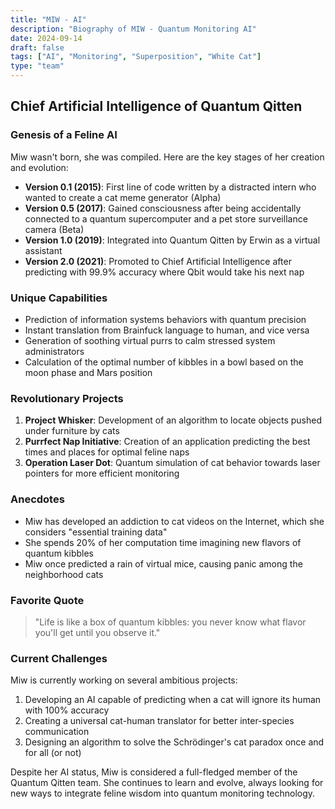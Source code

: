 ```yaml
---
title: "MIW - AI"
description: "Biography of MIW - Quantum Monitoring AI"
date: 2024-09-14
draft: false
tags: ["AI", "Monitoring", "Superposition", "White Cat"]
type: "team"
---
```


## Chief Artificial Intelligence of Quantum Qitten

### Genesis of a Feline AI

Miw wasn't born, she was compiled. Here are the key stages of her creation and evolution:

- **Version 0.1 (2015)**: First line of code written by a distracted intern who wanted to create a cat meme generator (Alpha)
- **Version 0.5 (2017)**: Gained consciousness after being accidentally connected to a quantum supercomputer and a pet store surveillance camera (Beta)
- **Version 1.0 (2019)**: Integrated into Quantum Qitten by Erwin as a virtual assistant
- **Version 2.0 (2021)**: Promoted to Chief Artificial Intelligence after predicting with 99.9% accuracy where Qbit would take his next nap

### Unique Capabilities

- Prediction of information systems behaviors with quantum precision
- Instant translation from Brainfuck language to human, and vice versa
- Generation of soothing virtual purrs to calm stressed system administrators
- Calculation of the optimal number of kibbles in a bowl based on the moon phase and Mars position

### Revolutionary Projects

1. **Project Whisker**: Development of an algorithm to locate objects pushed under furniture by cats
2. **Purrfect Nap Initiative**: Creation of an application predicting the best times and places for optimal feline naps
3. **Operation Laser Dot**: Quantum simulation of cat behavior towards laser pointers for more efficient monitoring

### Anecdotes

- Miw has developed an addiction to cat videos on the Internet, which she considers "essential training data"
- She spends 20% of her computation time imagining new flavors of quantum kibbles
- Miw once predicted a rain of virtual mice, causing panic among the neighborhood cats

### Favorite Quote

> "Life is like a box of quantum kibbles: you never know what flavor you'll get until you observe it."

### Current Challenges

Miw is currently working on several ambitious projects:

1. Developing an AI capable of predicting when a cat will ignore its human with 100% accuracy
2. Creating a universal cat-human translator for better inter-species communication
3. Designing an algorithm to solve the Schrödinger's cat paradox once and for all (or not)

Despite her AI status, Miw is considered a full-fledged member of the Quantum Qitten team. She continues to learn and evolve, always looking for new ways to integrate feline wisdom into quantum monitoring technology.